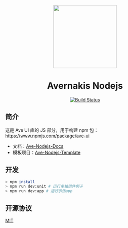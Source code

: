 <p align="center">
  <a href="https://qber-soft.github.io/Ave-Nodejs-Docs/">
    <img width="200" src="https://qber-soft.github.io/Ave-Nodejs-Docs/img/Ave.svg">
  </a>
</p>

<h1 align="center">Avernakis Nodejs</h1>

<div align="center">

[![Build Status](https://github.com/qber-soft/Ave-Nodejs/workflows/build/badge.svg)](https://github.com/qber-soft/Ave-Nodejs/workflows/build/badge.svg)

 </div>

## 简介

这是 Ave UI 库的 JS 部分，用于构建 npm 包：https://www.npmjs.com/package/ave-ui

-   文档：[Ave-Nodejs-Docs](https://qber-soft.github.io/Ave-Nodejs-Docs/)
-   模板项目：[Ave-Nodejs-Template](https://github.com/qber-soft/Ave-Nodejs-Template)

## 开发

```bash
> npm install
> npm run dev:unit # 运行单独组件例子
> npm run dev:app # 运行示例app
```

## 开源协议

[MIT](../../../LICENSE)

